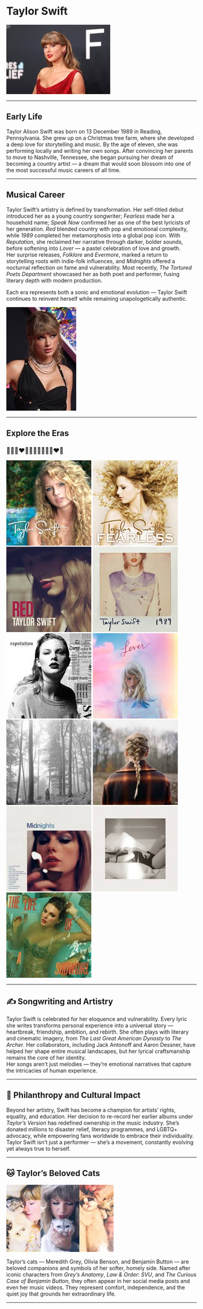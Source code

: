 
# Taylor Swift

![Taylor Swift portrait](/assets/images/taylor_swift.jpg) 

---

## Early Life
Taylor Alison Swift was born on 13 December 1989 in Reading, Pennsylvania. She grew up on a Christmas tree farm, where she developed a deep love for storytelling and music. By the age of eleven, she was performing locally and writing her own songs. After convincing her parents to move to Nashville, Tennessee, she began pursuing her dream of becoming a country artist — a dream that would soon blossom into one of the most successful music careers of all time.

---

## Musical Career
Taylor Swift’s artistry is defined by transformation. Her self-titled debut introduced her as a young country songwriter; *Fearless* made her a household name; *Speak Now* confirmed her as one of the best lyricists of her generation. *Red* blended country with pop and emotional complexity, while *1989* completed her metamorphosis into a global pop icon. With *Reputation*, she reclaimed her narrative through darker, bolder sounds, before softening into *Lover* — a pastel celebration of love and growth.  
Her surprise releases, *Folklore* and *Evermore*, marked a return to storytelling roots with indie-folk influences, and *Midnights* offered a nocturnal reflection on fame and vulnerability. Most recently, *The Tortured Poets Department* showcased her as both poet and performer, fusing literary depth with modern production.  

Each era represents both a sonic and emotional evolution — Taylor Swift continues to reinvent herself while remaining unapologetically authentic.

![Taylor Swift 2021](/assets/images/taylor_swift_2021.jpg) 

---

## Explore the Eras
### 💚💛💜❤️🩵🖤🩷🩶🤎💙🤍❤️‍🔥

[![Taylor Swift (Debut album)](assets/images/taylor_swift_debut_cover.jpg)](album/taylor_swift_(debut))
[![Fearless](assets/images/fearless.jpg)](album/fearless)
![<img src="assets/images/speak_now.jpg" alt="Speak Now Cover" width="225" height="225">](album/speak-now)
[![Red](assets/images/red.jpg)](album/red)
[![1989](assets/images/1989.jpg)](album/1989)
[![reputation](assets/images/reputation_cover.jpg)](album/reputation)
[![Lover](assets/images/lover.jpg)](album/lover)
[![folklore](assets/images/folklore.jpg)](album/folklore)
[![evermore](assets/images/evermore.jpg)](album/evermore)
[![Midnights](assets/images/midnights.jpg)](album/midnights)
[![The Tortured Poets Department](assets/images/the_tortured_poets_department.jpg)](album/the_tortured_poets_department)
[![The Life of A Showgirl](assets/images/the_life_of_a_showgirl.jpg)](album/the_life_of_a_showgirl)

---

## ✍️ Songwriting and Artistry
Taylor Swift is celebrated for her eloquence and vulnerability. Every lyric she writes transforms personal experience into a universal story — heartbreak, friendship, ambition, and rebirth. She often plays with literary and cinematic imagery, from *The Last Great American Dynasty* to *The Archer*. Her collaborators, including Jack Antonoff and Aaron Dessner, have helped her shape entire musical landscapes, but her lyrical craftsmanship remains the core of her identity.  
Her songs aren’t just melodies — they’re emotional narratives that capture the intricacies of human experience.

---

## 💫 Philanthropy and Cultural Impact
Beyond her artistry, Swift has become a champion for artists’ rights, equality, and education. Her decision to re-record her earlier albums under *Taylor’s Version* has redefined ownership in the music industry. She’s donated millions to disaster relief, literacy programmes, and LGBTQ+ advocacy, while empowering fans worldwide to embrace their individuality. Taylor Swift isn’t just a performer — she’s a movement, constantly evolving yet always true to herself.

---

## 🐱 Taylor’s Beloved Cats

![Taylor and her cats](/assets/images/taylor_and_cats.jpg) 

Taylor’s cats — Meredith Grey, Olivia Benson, and Benjamin Button — are beloved companions and symbols of her softer, homely side. Named after iconic characters from *Grey’s Anatomy*, *Law & Order: SVU*, and *The Curious Case of Benjamin Button*, they often appear in her social media posts and even her music videos. They represent comfort, independence, and the quiet joy that grounds her extraordinary life.

---
